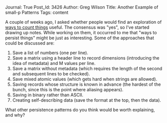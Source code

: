 Journal: True
Post_Id: 3426
Author: Greg Wilson
Title: Another Example of small-p Patterns
Tags: content

<p>A couple of weeks ago, I asked whether people would find an exploration of <a href="|filename|2010-06-11-counting-things.md">ways to count things</a> useful. The consensus was "yes", so I've started drawing up notes. While working on them, it occurred to me that "ways to persist things" might be just as interesting.  Some of the approaches that could be discussed are:</p>
<ol>
<li>Save a list of numbers (one per line).</li>
<li>Save a matrix using a header line to record dimensions (introducing the idea of metadata) and M values per line.</li>
<li>Save a matrix without metadata (which requires the length of the second and subsequent lines to be checked).</li>
<li>Save mixed atomic values (which gets hard when strings are allowed).</li>
<li>Saving records whose structure is known in advance (the hardest of the bunch, since this is the point where aliasing appears).</li>
<li>Saving in binary rather than ASCII.</li>
<li>Creating self-describing data (save the format at the top, then the data).</li>
</ol>
<p>What other persistence patterns do you think would be worth explaining, and why?</p>
